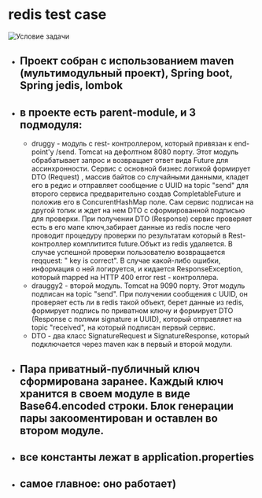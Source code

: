 # redis test case
![Условие задачи](https://i.ibb.co/zVqY5Gm/2020-08-12-15-14-46.png)

* ## Проект собран c использованием maven (мультимодульный проект), Spring boot, Spring jedis, lombok
* ## в проекте есть parent-module, и 3 подмодуля:
  * druggy - модуль с rest- контроллером, который привязан к end-point'у /send. Тоmcat на дефолтном 8080 порту. Этот модуль обрабатывает запрос и возвращает ответ вида Future<String> для ассинхронности. Сервис с основной бизнес логикой формирует DTO (Request) , массив байтов со случайными данными, кладет его в редис и отправляет сообщение с UUID на topic "send" для второго сервиса предварительно создав CompletableFuture и положив его в ConcurentHashMap поле. Сам сервис подписан на другой топик и ждет на нем DTO с сформированной подписью для проверки. При получении DTO (Response) сервис проверяет есть в его мапе ключ,забирает данные из redis после чего проводит процедуру проверки по результатам который в Rest-контроллер комплитится future.Объкт из redis удаляется. В случае успешной проверки пользователю возвращается reqquest: " key is correct". В случае какой-либо ошибки, информация о ней логируется, и кидается ResponseException, который mapped на HTTP 400 error rest - контроллера.
  * drauggy2 - второй модуль. Tomcat на 9090 порту. Этот модуль подписан на topic "send". При получении сообщения с UUID, он проверяет есть ли в redis такой объект, берет данные из redis, формирует подпись по приватном ключу и формирует DTO (Response с полями signature и UUID), который отправляет на topic "received", на который подписан первый сервис.
  * DTO - два класс SignatureRequest и SignatureResponse, который подключается через maven как <dependancy> в первый и второй модули.
* ## Пара приватный-публичный ключ сформирована заранее. Каждый ключ хранится в своем модуле в виде Base64.encoded строки. Блок генерации пары закооментирован и оставлен во втором модуле.
* ## все константы лежат в application.properties
* ## самое главное: оно работает)
